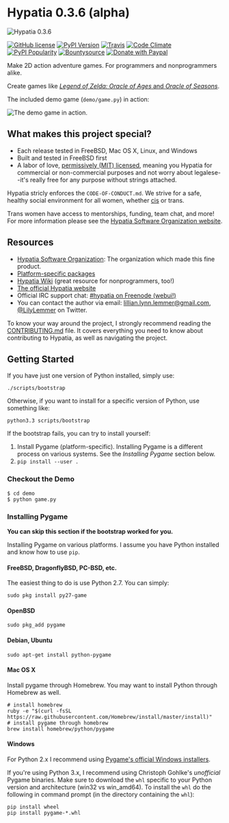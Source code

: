 # Hypatia 0.3.6 (alpha)

![Hypatia 0.3.6](http://engine.hypatia.software/assets/logotype-dark.png)

[![GitHub license](https://img.shields.io/github/license/hypatia-software-organization/hypatia-engine.svg?style=flat-square)](https://raw.githubusercontent.com/hypatia-software-organization/hypatia-engine/master/LICENSE)
[![PyPI Version](https://img.shields.io/pypi/v/hypatia_engine.svg?style=flat-square)](https://pypi.python.org/pypi/hypatia_engine/)
[![Travis](https://img.shields.io/travis/hypatia-software-organization/hypatia-engine.svg?style=flat-square)](https://travis-ci.org/hypatia-software-organization/hypatia-engine)
[![Code Climate](https://img.shields.io/codeclimate/github/hypatia-software-org/hypatia-engine.svg?style=flat-square)](https://codeclimate.com/github/hypatia-software-org/hypatia-engine)
[![PyPI Popularity](https://img.shields.io/pypi/dm/hypatia_engine.svg?style=flat-square)](https://pypi.python.org/pypi/hypatia_engine/)
[![Bountysource](https://img.shields.io/bountysource/team/hypatia-software-org/activity.svg?style=flat-square)](https://www.bountysource.com/teams/hypatia-software-org)
[![Donate with Paypal](https://img.shields.io/badge/paypal-donate-ff69b4.svg?style=flat-square)](https://www.paypal.com/cgi-bin/webscr?cmd=_s-xclick&hosted_button_id=ZU5EVKVY2DX2S)

Make 2D action adventure games. For programmers and nonprogrammers alike.

Create games like
[_Legend of Zelda: Oracle of Ages_ and _Oracle of Seasons_](http://en.wikipedia.org/wiki/The_Legend_of_Zelda:_Oracle_of_Seasons_and_Oracle_of_Ages).

The included demo game (`demo/game.py`) in action:

![The demo game in action.](http://engine.hypatia.software/assets/demo-2015-11-07.gif)

## What makes this project special?

  * Each release tested in FreeBSD, Mac OS X, Linux, and Windows
  * Built and tested in FreeBSD first
  * A labor of love,
    [permissively (MIT) licensed](./LICENSE),
    meaning you Hypatia for commercial or non-commercial purposes and
    not worry about legalese--it's really free for any purpose without
    strings attached.

Hypatia stricly enforces the `CODE-OF-CONDUCT.md`. We strive for a
safe, healthy social environment for all women, whether
[cis](https://en.wikipedia.org/wiki/Cisgender) or trans.

Trans women have access to mentorships, funding, team chat,
and more! For more information please see the
[Hypatia Software Organization website](http://hypatia.software).

## Resources

  * [Hypatia Software Organization](http://hypatia.software): The
    organization which made this fine product.
  * [Platform-specific packages](http://hypatia-engine.github.io/get.html)
  * [Hypatia Wiki](http://hypatia-engine.github.io/wiki/)
    (great resource for nonprogrammers, too!)
  * [The official Hypatia website](http://engine.hypatia.software)
  * Official IRC support chat:
    [#hypatia on Freenode (webui!)](http://webchat.freenode.net/?channels=hypatia)
  * You can contact the author via email: lillian.lynn.lemmer@gmail.com,
    [@LilyLemmer](https:/twitter.com/LilyLemmer) on Twitter.

To know your way around the project, I strongly recommend reading the
[CONTRIBUTING.md](./CONTRIBUTING.md)
file. It covers everything you need to know about contributing to
Hypatia, as well as navigating the project.

## Getting Started

If you have just one version of Python installed, simply use:

```shell
./scripts/bootstrap
```

Otherwise, if you want to install for a
specific version of Python, use something like:

```shell
python3.3 scripts/bootstrap
```

If the bootstrap fails, you can try to install yourself:

  1. Install Pygame (platform-specific). Installing Pygame is
     a different process on various systems. See the
     *Installing Pygame* section below.
  2. `pip install --user .`

### Checkout the Demo

```shell
$ cd demo
$ python game.py
```

### Installing Pygame

**You can skip this section if the bootstrap worked for you.**

Installing Pygame on various platforms. I assume you have Python
installed and know how to use `pip`.

#### FreeBSD, DragonflyBSD, PC-BSD, etc.

The easiest thing to do is use Python 2.7. You can simply:

```shell
sudo pkg install py27-game
```

#### OpenBSD

```shell
sudo pkg_add pygame
```

#### Debian, Ubuntu

```shell
sudo apt-get install python-pygame
```

#### Mac OS X

Install pygame through Homebrew. You may want to install
Python through Homebrew as well.

```shell
# install homebrew
ruby -e "$(curl -fsSL https://raw.githubusercontent.com/Homebrew/install/master/install)"
# install pygame through homebrew
brew install homebrew/python/pygame
```

#### Windows

For Python 2.x I recommend using
[Pygame's official Windows installers](http://www.pygame.org/download.shtml).

If you're using Python 3.x, I recommend using Christoph Gohlke's
*unofficial* Pygame binaries. Make sure to download the `whl` specific
to your Python version and architecture (win32 vs win_amd64). To
install the `whl` do the following in command prompt (in the directory
containing the `whl`):

```shell
pip install wheel
pip install pygame-*.whl
```
